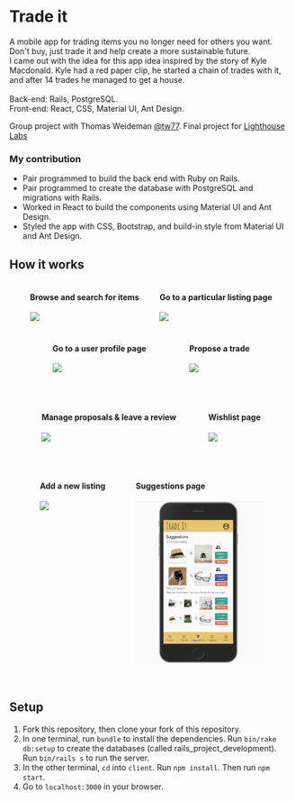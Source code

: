 # Trade it

A mobile app for trading items you no longer need for others you want. Don't buy, just trade it and help create a more sustainable future.<br />
I came out with the idea for this app idea inspired by the story of Kyle Macdonald. Kyle had a red paper clip, he started a chain of trades with it, and after 14 trades he managed to get a house.<br/><br/>
Back-end: Rails, PostgreSQL. <br/>
Front-end: React, CSS, Material UI, Ant Design.<br/>

Group project with Thomas Weideman [@tw77](https://github.com/tw77). Final project for [Lighthouse Labs](https://www.lighthouselabs.ca/)

### My contribution
- Pair programmed to build the back end with Ruby on Rails.
- Pair programmed to create the database with PostgreSQL and migrations with Rails.
- Worked in React to build the components using Material UI and Ant Design.
- Styled the app with CSS, Bootstrap, and build-in style from Material UI and Ant Design.

## How it works

<div style="display: flex; align-items: flex-start; justify-content: space-evenly">
<div>

  #### Browse and search for items
  <img src="docs/01_Browse_and_search_for_items.gif" width="250"/>

</div>

<div>

  #### Go to a particular listing page
  <img src="docs/02_Go_particular_listing.gif" width="250"/>
</div>
</div><br />

<div style="display: flex; align-items: flex-start; justify-content: space-evenly">
<div>

  #### Go to a user profile page
  <img src="docs/03_Go_user_profile.gif" width="250"/><br /><br />

</div>

<div>

  #### Propose a trade
  <img src="docs/04_Propose_trade.gif" width="250"/><br /><br />
</div>
</div><br />

<div style="display: flex; align-items: flex-start; justify-content: space-evenly">
<div>

  #### Manage proposals & leave a review
  <img src="docs/05_Proposals_tab.gif" width="250"/><br /><br />
</div>
<div>

  #### Wishlist page
  <img src="docs/06_Wishlist_tab.gif" width="250"/><br /><br />
</div>
</div><br />

<div style="display: flex; align-items: flex-start; justify-content: space-evenly">
<div>

  #### Add a new listing
  <img src="docs/07_New_listing.gif" width="250"/><br /><br />
</div>

<div>

  #### Suggestions page
  <img src="docs/08_Suggestions.png" width="225"/><br /><br />
</div>
</div>
</div>

## Setup
1. Fork this repository, then clone your fork of this repository.
2. In one terminal, run `bundle` to install the dependencies. Run `bin/rake db:setup` to create the databases (called rails_project_development). Run `bin/rails s` to run the server.
3. In the other terminal, `cd` into `client`. Run `npm install`. Then run `npm start`.
4. Go to `localhost:3000` in your browser.